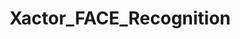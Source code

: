 # Xactor_FACE_Recognition

 <!-- Env Django SuperUser
 Username (leave blank to use 'hp'):   
Email address: maivannhatminh2005@gmail.com
 pass:12345678
  -->